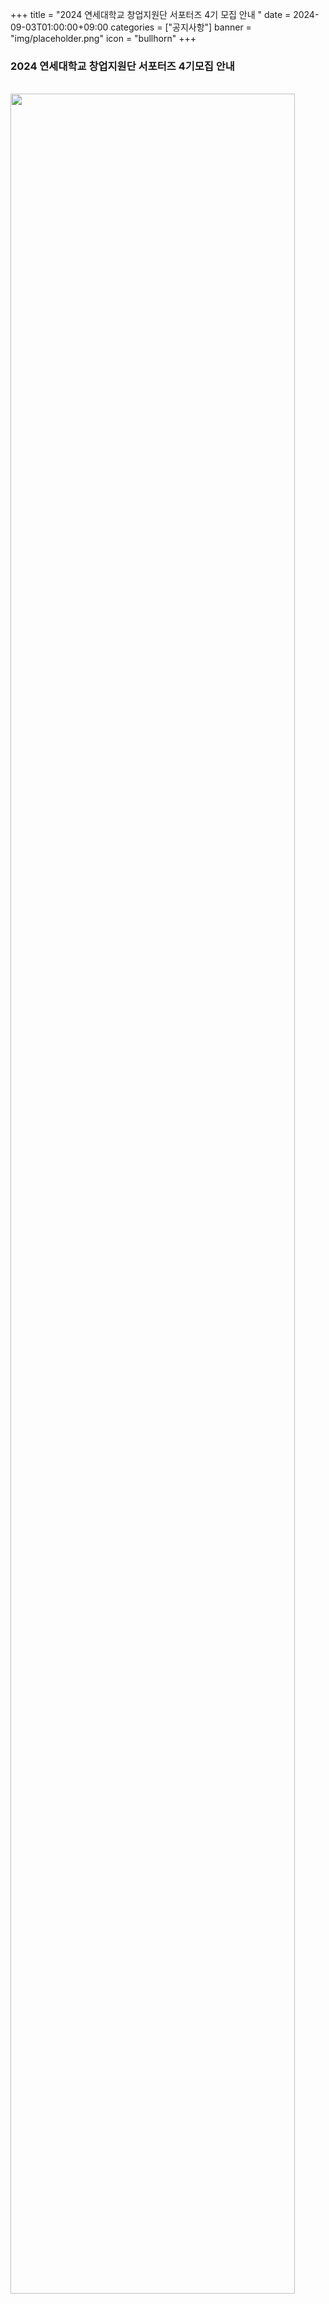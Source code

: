 +++
title = "2024 연세대학교 창업지원단 서포터즈 4기 모집 안내 "
date = 2024-09-03T01:00:00+09:00
categories = ["공지사항"]
banner = "img/placeholder.png"
icon = "bullhorn"
+++
<!--more-->

### 2024 연세대학교 창업지원단 서포터즈 4기모집 안내 
<br>

<img src="/files/notice_20240903_창업-서포터즈-4기-모집-자료1_웹자보_.png" width="95%">